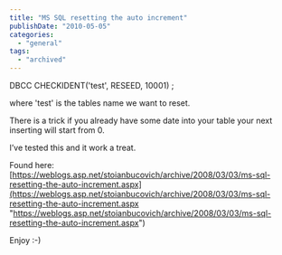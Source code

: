 ```yaml
---
title: "MS SQL resetting the auto increment"
publishDate: "2010-05-05"
categories: 
  - "general"
tags:
  - "archived"
---
```


DBCC CHECKIDENT('test', RESEED, 10001) ;

where 'test' is the tables name we want to reset.

There is a trick if you already have some date into your table your next inserting will start from 0.

I’ve tested this and it work a treat.

Found here: [https://weblogs.asp.net/stoianbucovich/archive/2008/03/03/ms-sql-resetting-the-auto-increment.aspx](https://weblogs.asp.net/stoianbucovich/archive/2008/03/03/ms-sql-resetting-the-auto-increment.aspx "https://weblogs.asp.net/stoianbucovich/archive/2008/03/03/ms-sql-resetting-the-auto-increment.aspx")

Enjoy :-)
